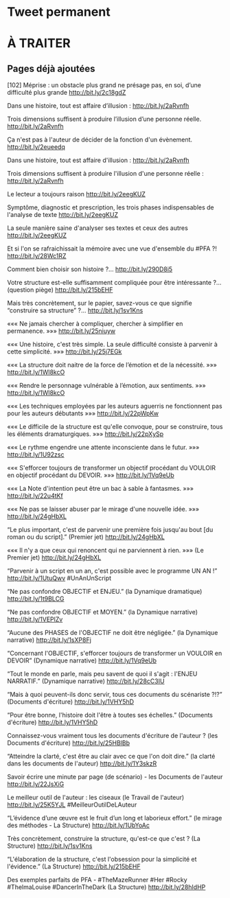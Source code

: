 # Tweet permanent

# À TRAITER



## Pages déjà ajoutées

[102] Méprise : un obstacle plus grand ne présage pas, en soi, d’une difficulté plus grande http://bit.ly/2c18gdZ

Dans une histoire, tout est affaire d’illusion : http://bit.ly/2aRvnfh

Trois dimensions suffisent à produire l’illusion d’une personne réelle. http://bit.ly/2aRvnfh

Ça n'est pas à l'auteur de décider de la fonction d'un évènement. http://bit.ly/2eueedq

Dans une histoire, tout est affaire d'illusion : http://bit.ly/2aRvnfh

Trois dimensions suffisent à produire l'illusion d'une personne réelle : http://bit.ly/2aRvnfh

Le lecteur a toujours raison http://bit.ly/2eegKUZ

Symptôme, diagnostic et prescription, les trois phases indispensables de l'analyse de texte http://bit.ly/2eegKUZ

La seule manière saine d'analyser ses textes et ceux des autres http://bit.ly/2eegKUZ


Et si l'on se rafraichissait la mémoire avec une vue d'ensemble du #PFA ?! http://bit.ly/28Wc1RZ

Comment bien choisir son histoire ?… http://bit.ly/290D8i5

Votre structure est-elle suffisamment compliquée pour être intéressante ?… (question piège) http://bit.ly/215bEHF

Mais très concrètement, sur le papier, savez-vous ce que signifie “construire sa structure” ?… http://bit.ly/1sv1Kns

««« Ne jamais chercher à compliquer, chercher à simplifier en permanence. »»» http://bit.ly/25niuyw

««« Une histoire, c'est très simple. La seule difficulté consiste à parvenir à cette simplicité. »»» http://bit.ly/25j7EGk

««« La structure doit naitre de la force de l’émotion et de la nécessité. »»» http://bit.ly/1Wl8kcO

««« Rendre le personnage vulnérable à l’émotion, aux sentiments. »»» http://bit.ly/1Wl8kcO

««« Les techniques employées par les auteurs aguerris ne fonctionnent pas pour les auteurs débutants »»» http://bit.ly/22pWpKw

««« Le difficile de la structure est qu'elle convoque, pour se construire, tous les éléments dramaturgiques. »»» http://bit.ly/22pXySp

««« Le rythme engendre une attente inconsciente dans le futur. »»» http://bit.ly/1U92zsc

««« S'efforcer toujours de transformer un objectif procédant du VOULOIR en objectif procédant du DEVOIR. »»» http://bit.ly/1Vq9eUb

««« La Note d'intention peut être un bac à sable à fantasmes. »»» http://bit.ly/22u4tKf

««« Ne pas se laisser abuser par le mirage d'une nouvelle idée. »»» http://bit.ly/24gHbXL

“Le plus important, c'est de parvenir une première fois jusqu'au bout [du roman ou du script].” (Premier jet) http://bit.ly/24gHbXL

««« Il n'y a que ceux qui renoncent qui ne parviennent à rien. »»» (Le Premier jet) http://bit.ly/24gHbXL

“Parvenir à un script en un an, c'est possible avec le programme UN AN !” http://bit.ly/1UtuQwv #UnAnUnScript

“Ne pas confondre OBJECTIF et ENJEU.” (la Dynamique dramatique) http://bit.ly/1t9BLCG

“Ne pas confondre OBJECTIF et MOYEN.” (la Dynamique narrative) http://bit.ly/1VEPlZv

“Aucune des PHASES de l'OBJECTIF ne doit être négligée.” (la Dynamique narrative) http://bit.ly/1sXP8Fj

“Concernant l'OBJECTIF, s'efforcer toujours de transformer un VOULOIR en DEVOIR” (Dynamique narrative) http://bit.ly/1Vq9eUb

“Tout le monde en parle, mais peu savent de quoi il s'agit : l'ENJEU NARRATIF.” (Dynamique narrative) http://bit.ly/28cC3IU

“Mais à quoi peuvent-ils donc servir, tous ces documents du scénariste ?!?” (Documents d'écriture) http://bit.ly/1VHY5hD

“Pour être bonne, l'histoire doit l'être à toutes ses échelles.” (Documents d'écriture) http://bit.ly/1VHY5hD

Connaissez-vous vraiment tous les documents d'écriture de l'auteur ? (les Documents d'écriture) http://bit.ly/25HBlBb

“Atteindre la clarté, c'est être au clair avec ce que l'on doit dire.” (la clarté dans les documents de l'auteur) http://bit.ly/1Y3skzR

Savoir écrire une minute par page (de scénario) - les Documents de l'auteur http://bit.ly/22JsXiG

Le meilleur outil de l'auteur : les ciseaux (le Travail de l'auteur) http://bit.ly/25K5YJL #MeilleurOutilDeLAuteur

“L’évidence d’une œuvre est le fruit d’un long et laborieux effort.” (le mirage des méthodes - La Structure) http://bit.ly/1UbYoAc

Très concrètement, construire la structure, qu'est-ce que c'est ? (La Structure) http://bit.ly/1sv1Kns

“L'élaboration de la structure, c'est l'obsession pour la simplicité et l'évidence.” (La Structure) http://bit.ly/215bEHF

Des exemples parfaits de PFA - #TheMazeRunner #Her #Rocky #ThelmaLouise #DancerInTheDark (La Structure) http://bit.ly/28hIdHP
